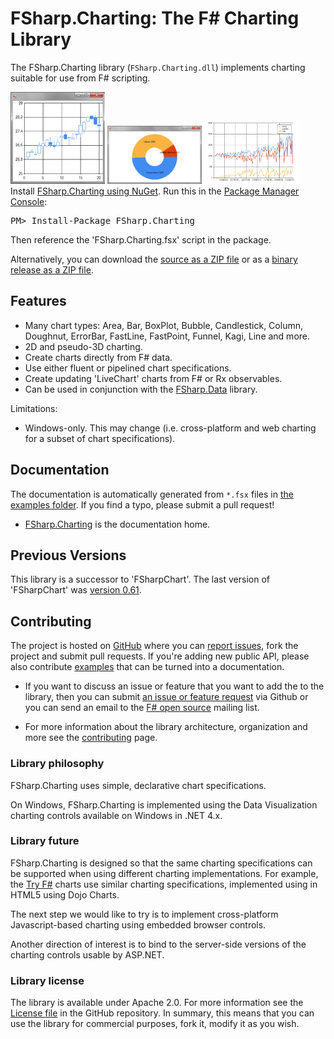 FSharp.Charting: The F# Charting Library
========================================

The FSharp.Charting library (`FSharp.Charting.dll`) implements charting suitable for use from F# scripting.

<div>
 <img src="images/IC523409.png" width="30%" >
 <img src="images/IC523435.png" width="30%" >
 <img src="images/IC36812.png" width="30%" >
</div>

<div class="row">
  <div class="span1"></div>
  <div class="span6">
    <div class="well well-small" id="nuget">
      Install <a href="https://nuget.org/packages/FSharp.Charting">FSharp.Charting using NuGet</a>.
      Run this in the <a href="http://docs.nuget.org/docs/start-here/using-the-package-manager-console">Package Manager Console</a>:
      <pre>PM> Install-Package FSharp.Charting</pre>
      Then reference the 'FSharp.Charting.fsx' script in the package.
    </div>
  </div>
  <div class="span1"></div>
</div>

Alternatively, you can download the [source as a ZIP file][source] or as a [binary release as a ZIP file][release].

Features
--------

* Many chart types: Area, Bar, BoxPlot, Bubble, Candlestick, Column, Doughnut, ErrorBar, FastLine, FastPoint, Funnel, Kagi, Line and more.
* 2D and pseudo-3D charting.
* Create charts directly from F# data.
* Use either fluent or pipelined chart specifications.
* Create updating 'LiveChart' charts from F# or Rx observables.
* Can be used in conjunction with the [FSharp.Data](http://fsharp.github.io/FSharp.Data) library</a>.

Limitations:

* Windows-only. This may change (i.e. cross-platform and web charting for a subset of chart specifications).

Documentation
-------------

The documentation is automatically generated from `*.fsx` files in  [the examples folder][examples]. 
If you find a typo, please submit a pull request!

 * [FSharp.Charting](fsharpcharting.html) is the documentation home.

Previous Versions
-----------------

This library is a successor to 'FSharpChart'. The last version of 'FSharpChart' was [version 0.61][fsharpchart61].

Contributing
------------

The project is hosted on [GitHub][gh] where you can [report issues][issues], fork 
the project and submit pull requests. If you're adding new public API, please also 
contribute [examples][examples] that can be turned into a documentation.

 * If you want to discuss an issue or feature that you want to add the to the library,
   then you can submit [an issue or feature request][issues] via Github or you can 
   send an email to the [F# open source][fsharp-oss] mailing list.

 * For more information about the library architecture, organization and more
   see the [contributing](contributing.html) page.

### Library philosophy

FSharp.Charting uses simple, declarative chart specifications.

On Windows, FSharp.Charting is implemented using the Data Visualization charting controls 
available on Windows in .NET 4.x.

### Library future

FSharp.Charting is designed so that the same charting specifications can be supported when 
using different charting implementations. For example, the [Try F#](http://tryfsharp.org)
charts use similar charting specifications, implemented using in HTML5 using Dojo Charts.

The next step we would like to try is to implement cross-platform Javascript-based charting using
embedded browser controls.

Another direction of interest is to bind to the server-side versions of the charting controls usable by ASP.NET.


### Library license

The library is available under Apache 2.0. For more information see the 
[License file][readme] in the GitHub repository. In summary, this means that you can 
use the library for commercial purposes, fork it, modify it as you wish.

  [source]: https://github.com/fsharp/FSharp.Charting/zipball/master
  [release]: https://github.com/fsharp/FSharp.Charting/zipball/release
  [examples]: https://github.com/fsharp/FSharp.Charting/tree/master/examples
  [gh]: https://github.com/fsharp/FSharp.Charting
  [issues]: https://github.com/fsharp/FSharp.Charting/issues
  [readme]: https://github.com/fsharp/FSharp.Charting/blob/master/README.md
  [fsharp-oss]: http://groups.google.com/group/fsharp-opensource
  [fsharpchart61]: http://code.msdn.microsoft.com/windowsdesktop/FSharpChart-b59073f5
